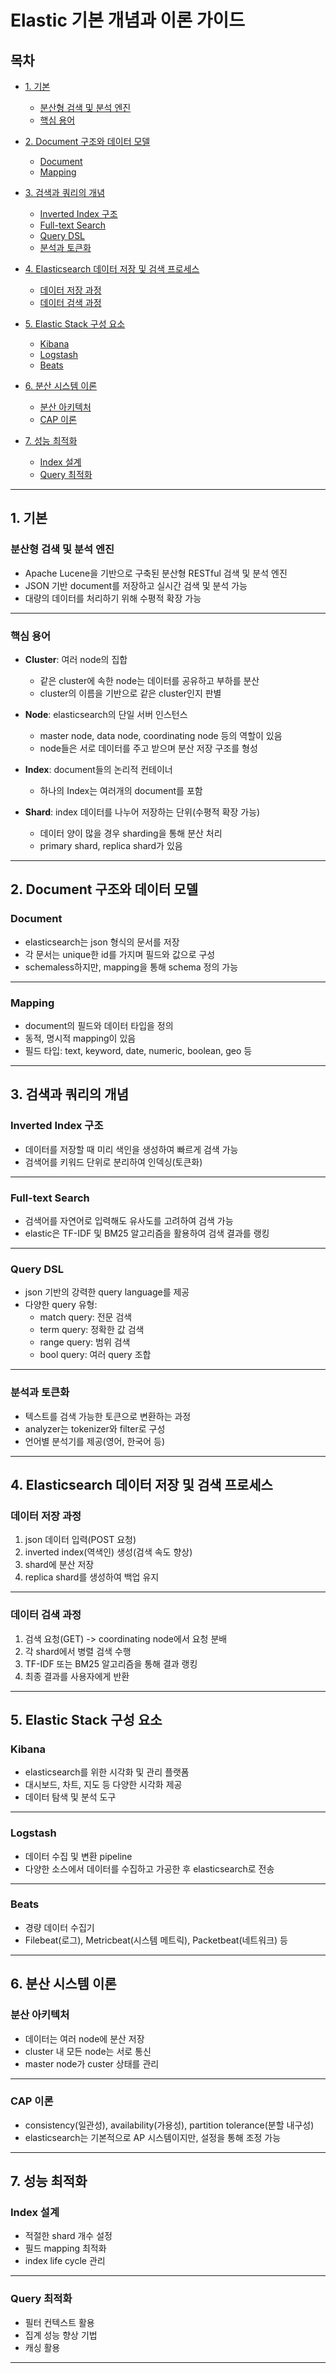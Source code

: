 # Elastic 기본 개념과 이론 가이드

## 목차

- [1. 기본](#1-기본)
  - [분산형 검색 및 분석 엔진](#분산형-검색-및-분석-엔진)
  - [핵심 용어](#핵심-용어)

- [2. Document 구조와 데이터 모델](#2-Document-구조와-데이터-모델)
  - [Document](#Document)
  - [Mapping](#Mapping)

- [3. 검색과 쿼리의 개념](#3-검색과-쿼리의-개념)
  - [Inverted Index 구조](#Inverted-Index-구조)
  - [Full-text Search](#Full-text-Search)
  - [Query DSL](#Query-DSL)
  - [분석과 토큰화](#분석과-토큰화)

- [4. Elasticsearch 데이터 저장 및 검색 프로세스](#4-Elasticsearch-데이터-저장-및-검색-프로세스)
  - [데이터 저장 과정](#데이터-저장-과정)
  - [데이터 검색 과정](#데이터-검색-과정)

- [5. Elastic Stack 구성 요소](#5-Elastic-Stack-구성-요소)
  - [Kibana](#Kibana)
  - [Logstash](#Logstash)
  - [Beats](#Beats)

- [6. 분산 시스템 이론](#6-분산-시스템-이론)
  - [분산 아키텍처](#분산-아키텍처)
  - [CAP 이론](#CAP-이론)

- [7. 성능 최적화](#7-성능-최적화)
  - [Index 설계](#Index-설계)
  - [Query 최적화](#Query-최적화)

---

## 1. 기본

### 분산형 검색 및 분석 엔진

- Apache Lucene을 기반으로 구축된 분산형 RESTful 검색 및 분석 엔진
- JSON 기반 document를 저장하고 실시간 검색 및 분석 가능
- 대량의 데이터를 처리하기 위해 수평적 확장 가능

---

### 핵심 용어

- **Cluster**: 여러 node의 집합
  - 같은 cluster에 속한 node는 데이터를 공유하고 부하를 분산
  - cluster의 이름을 기반으로 같은 cluster인지 판별

- **Node**: elasticsearch의 단일 서버 인스턴스
  - master node, data node, coordinating node 등의 역할이 있음
  - node들은 서로 데이터를 주고 받으며 분산 저장 구조를 형성

- **Index**: document들의 논리적 컨테이너
  - 하나의 Index는 여러개의 document를 포함

- **Shard**: index 데이터를 나누어 저장하는 단위(수평적 확장 가능)
  - 데이터 양이 많을 경우 sharding을 통해 분산 처리
  - primary shard, replica shard가 있음

---

## 2. Document 구조와 데이터 모델

### Document

- elasticsearch는 json 형식의 문서를 저장
- 각 문서는 unique한 id를 가지며 필드와 값으로 구성
- schemaless하지만, mapping을 통해 schema 정의 가능

---

### Mapping

- document의 필드와 데이터 타입을 정의
- 동적, 명시적 mapping이 있음
- 필드 타입: text, keyword, date, numeric, boolean, geo 등

---

## 3. 검색과 쿼리의 개념

### Inverted Index 구조

- 데이터를 저장할 때 미리 색인을 생성하여 빠르게 검색 가능
- 검색어를 키워드 단위로 분리하여 인덱싱(토큰화)

---

### Full-text Search

- 검색어를 자연어로 입력해도 유사도를 고려하여 검색 가능
- elastic은 TF-IDF 및 BM25 알고리즘을 활용하여 검색 결과를 랭킹

---

### Query DSL

- json 기반의 강력한 query language를 제공
- 다양한 query 유형:
  - match query: 전문 검색
  - term query: 정확한 값 검색
  - range query: 범위 검색
  - bool query: 여러 query 조합

---

### 분석과 토큰화

- 텍스트를 검색 가능한 토큰으로 변환하는 과정
- analyzer는 tokenizer와 filter로 구성
- 언어별 분석기를 제공(영어, 한국어 등)

---

## 4. Elasticsearch 데이터 저장 및 검색 프로세스

### 데이터 저장 과정

1. json 데이터 입력(POST 요청)
2. inverted index(역색인) 생성(검색 속도 향상)
3. shard에 분산 저장
4. replica shard를 생성하여 백업 유지

---

### 데이터 검색 과정

1. 검색 요청(GET) -> coordinating node에서 요청 분배
2. 각 shard에서 병렬 검색 수행
3. TF-IDF 또는 BM25 알고리즘을 통해 결과 랭킹
4. 최종 결과를 사용자에게 반환

---

## 5. Elastic Stack 구성 요소

### Kibana

- elasticsearch를 위한 시각화 및 관리 플랫폼
- 대시보드, 차트, 지도 등 다양한 시각화 제공
- 데이터 탐색 및 분석 도구

---

### Logstash

- 데이터 수집 및 변환 pipeline
- 다양한 소스에서 데이터를 수집하고 가공한 후 elasticsearch로 전송

---

### Beats

- 경량 데이터 수집기
- Filebeat(로그), Metricbeat(시스템 메트릭), Packetbeat(네트워크) 등

---

## 6. 분산 시스템 이론

### 분산 아키텍처

- 데이터는 여러 node에 분산 저장
- cluster 내 모든 node는 서로 통신
- master node가 custer 상태를 관리

---

### CAP 이론

- consistency(일관성), availability(가용성), partition tolerance(분할 내구성)
- elasticsearch는 기본적으로 AP 시스템이지만, 설정을 통해 조정 가능

---

## 7. 성능 최적화

### Index 설계

- 적절한 shard 개수 설정
- 필드 mapping 최적화
- index life cycle 관리

---

### Query 최적화

- 필터 컨텍스트 활용
- 집계 성능 향상 기법
- 캐싱 활용

---